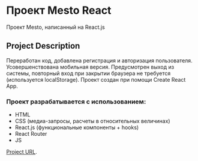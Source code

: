 # Проект Mesto React

Проект Mesto, написанный на React.js

## Project Description

Переработан код, добавлена регистрация и авторизация пользователя. Усовершенствована мобильная версия.
Предусмотрен выход из системы, повторный вход при закрытии браузера не требуется (используется localStorage).
Проект создан при помощи Create React App.

### **Проект разрабатывается с использованием:**
* HTML 
* CSS (медиа-запросы, расчеты в относительных величинах)
* React.js (функциональные компоненты + hooks)
* React Router
* JS

[Project URL](https://sheinsvyatoslav.github.io/react-mesto-auth/).

